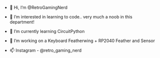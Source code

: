 - 👋 Hi, I’m @RetroGamingNerd

- 👀 I’m interested in learning to code.. very much a noob in this department!
- 🌱 I’m currently learning CircuitPython
- 💞️ I’m working on a Keyboard Featherwing + RP2040 Feather and Sensor
- 📫 Instagram - @retro_gaming_nerd

<!---
RetroGamingNerd/RetroGamingNerd is a ✨ special ✨ repository because its `README.md` (this file) appears on your GitHub profile.
You can click the Preview link to take a look at your changes.
--->
